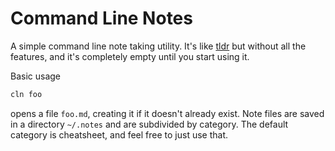 # Command Line Notes

A simple command line note taking utility. It's like [tldr](https://github.com/tldr-pages/tldr) 
but without all the features, and it's completely empty until you start using it.

Basic usage

```bash
cln foo
```

opens a file `foo.md`, creating it if it doesn't already exist. Note files are saved in a directory
`~/.notes` and are subdivided by category. The default category is cheatsheet, and feel free to 
just use that. 